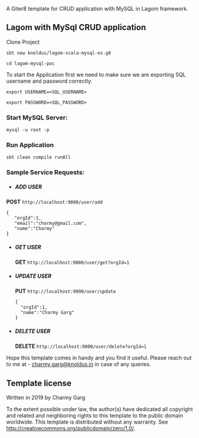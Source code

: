  A Giter8 template for CRUD application with MySQL in Lagom framework.

 ## Lagom with MySql CRUD application

 Clone Project
 
 `sbt new knoldus/lagom-scala-mysql-es.g8`
 
 `cd lagom-mysql-poc`
 
 To start the Application first we need to make sure we are exporting SQL username and password correctly.
 
 `export USERNAME=<SQL_USERNAME>`

 `export PASSWORD=<SQL_PASSWORD>`
 
 ### Start MySQL Server:
 `mysql -u root -p`
 
 ### Run Application
 `sbt clean compile runAll` 

 ### Sample Service Requests:
 * ##### ADD USER  
 **POST** `http://localhost:9000/user/add`
 
 ````
 {
   	"orgId":1,
   	"email":"charmy@gmail.com",
   	"name":"Charmy"
 }
 ````
 
* ##### GET USER  
  **GET** `http://localhost:9000/user/get?orgId=1`
  
  
* ##### UPDATE USER  
  **PUT** `http://localhost:9000/user/update`
  
  ````
  {
  	"orgId":1,
  	"name":"Charmy Garg"
  }
  ````
* ##### DELETE USER  
  **DELETE** `http://localhost:9000/user/delete?orgId=1`
  
Hope this template comes in handy and you find it useful. Please reach out to me at - charmy.garg@knoldus.in in case of any queries.

Template license
----------------
Written in 2019 by Charmy Garg

To the extent possible under law, the author(s) have dedicated all copyright and related and neighboring rights to this template to the public domain worldwide. This template is distributed without any warranty. See <http://creativecommons.org/publicdomain/zero/1.0/>.

